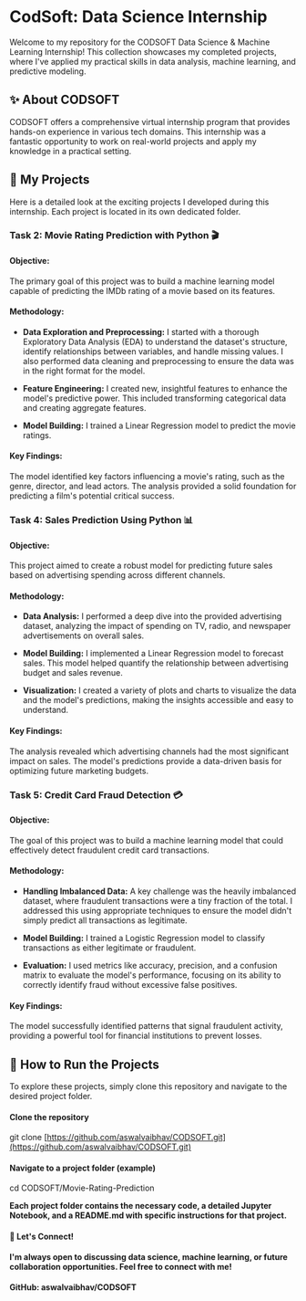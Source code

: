 # CodSoft: Data Science Internship

Welcome to my repository for the CODSOFT Data Science & Machine Learning Internship! This collection showcases my completed projects, where I've applied my practical skills in data analysis, machine learning, and predictive modeling.

## ✨ About CODSOFT

CODSOFT offers a comprehensive virtual internship program that provides hands-on experience in various tech domains. This internship was a fantastic opportunity to work on real-world projects and apply my knowledge in a practical setting.

## 🎯 My Projects

Here is a detailed look at the exciting projects I developed during this internship. Each project is located in its own dedicated folder.

### Task 2: Movie Rating Prediction with Python 🎬

#### Objective:

The primary goal of this project was to build a machine learning model capable of predicting the IMDb rating of a movie based on its features.

#### Methodology:

- **Data Exploration and Preprocessing:** I started with a thorough Exploratory Data Analysis (EDA) to understand the dataset's structure, identify relationships between variables, and handle missing values. I also performed data cleaning and preprocessing to ensure the data was in the right format for the model.

- **Feature Engineering:** I created new, insightful features to enhance the model's predictive power. This included transforming categorical data and creating aggregate features.

- **Model Building:** I trained a Linear Regression model to predict the movie ratings.

#### Key Findings: 

The model identified key factors influencing a movie's rating, such as the genre, director, and lead actors. The analysis provided a solid foundation for predicting a film's potential critical success.

### Task 4: Sales Prediction Using Python 📊 

#### Objective: 

This project aimed to create a robust model for predicting future sales based on advertising spending across different channels.

#### Methodology:

- **Data Analysis:** I performed a deep dive into the provided advertising dataset, analyzing the impact of spending on TV, radio, and newspaper advertisements on overall sales.

- **Model Building:** I implemented a Linear Regression model to forecast sales. This model helped quantify the relationship between advertising budget and sales revenue.

- **Visualization:** I created a variety of plots and charts to visualize the data and the model's predictions, making the insights accessible and easy to understand.

#### Key Findings: 

The analysis revealed which advertising channels had the most significant impact on sales. The model's predictions provide a data-driven basis for optimizing future marketing budgets.

### Task 5: Credit Card Fraud Detection 💳 

#### Objective: 

The goal of this project was to build a machine learning model that could effectively detect fraudulent credit card transactions.

#### Methodology:

- **Handling Imbalanced Data:** A key challenge was the heavily imbalanced dataset, where fraudulent transactions were a tiny fraction of the total. I addressed this using appropriate techniques to ensure the model didn't simply predict all transactions as legitimate.

- **Model Building:** I trained a Logistic Regression model to classify transactions as either legitimate or fraudulent.

- **Evaluation:** I used metrics like accuracy, precision, and a confusion matrix to evaluate the model's performance, focusing on its ability to correctly identify fraud without excessive false positives.

#### Key Findings: 

The model successfully identified patterns that signal fraudulent activity, providing a powerful tool for financial institutions to prevent losses.

## 🚀 How to Run the Projects

To explore these projects, simply clone this repository and navigate to the desired project folder.

#### Clone the repository
git clone [https://github.com/aswalvaibhav/CODSOFT.git](https://github.com/aswalvaibhav/CODSOFT.git)

#### Navigate to a project folder (example)
cd CODSOFT/Movie-Rating-Prediction

**Each project folder contains the necessary code, a detailed Jupyter Notebook, and a README.md with specific instructions for that project.**

#### 🤝 Let's Connect!
**I'm always open to discussing data science, machine learning, or future collaboration opportunities. Feel free to connect with me!**

#### GitHub: aswalvaibhav/CODSOFT
